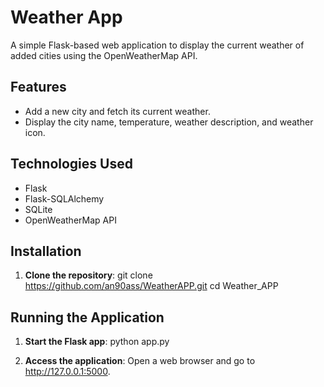# Weather App

A simple Flask-based web application to display the current weather of added cities using the OpenWeatherMap API.

## Features

- Add a new city and fetch its current weather.
- Display the city name, temperature, weather description, and weather icon.

## Technologies Used

- Flask
- Flask-SQLAlchemy
- SQLite
- OpenWeatherMap API

## Installation

1. **Clone the repository**:
   git clone https://github.com/an90ass/WeatherAPP.git
   cd Weather_APP

## Running the Application
1. **Start the Flask app**:
python app.py

2. **Access the application**:
Open a web browser and go to http://127.0.0.1:5000.
